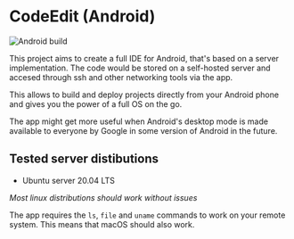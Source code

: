 # CodeEdit (Android)

![Android build](https://github.com/Kwasow/CodeEdit-Android/workflows/Android%20CI/badge.svg)

This project aims to create a full IDE for Android, that's based on a server
 implementation. The code would be stored on a self-hosted server and accesed
 through ssh and other networking tools via the app.

This allows to build and deploy projects directly from your Android phone and
gives you the power of a full OS on the go.

The app might get more useful when Android's desktop mode is made available to
everyone by Google in some version of Android in the future.

## Tested server distibutions

 - Ubuntu server 20.04 LTS

*Most linux distributions should work without issues*

The app requires the `ls`, `file` and `uname` commands to work on your remote system.
This means that macOS should also work.
